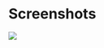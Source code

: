 # Screenshots
![](https://github.com/jinguangyue/AddwordLib/blob/master/AddwordLib/screenshots/20161212171914191.png)